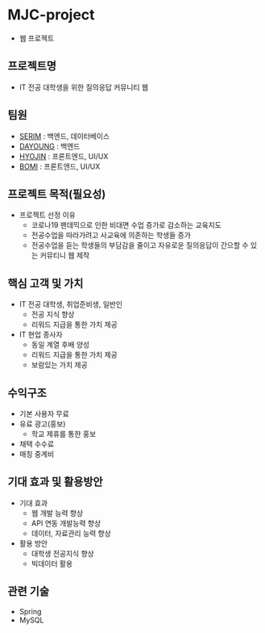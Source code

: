 # MJC-project
- 웹 프로젝트

## 프로젝트명
- IT 전공 대학생을 위한 질의응답 커뮤니티 웹

## 팀원
- [SERIM](github.com/Jserim420) : 백엔드, 데이터베이스
- [DAYOUNG](github.com/YDA0) : 백엔드
- [HYOJIN](github.com/hyojin0308) : 프론트엔드, UI/UX
- [BOMI](github.com/Kbomi16) : 프론트엔드, UI/UX

## 프로젝트 목적(필요성)
- 프로젝트 선정 이유
    - 코로나19 팬데믹으로 인한 비대면 수업 증가로 감소하는 교육지도
    - 전공수업을 따라가려고 사교육에 의존하는 학생들 증가
    - 전공수업을 듣는 학생들의 부담감을 줄이고 자유로운 질의응답이 간으할 수 있는 커뮤티니 웹 제작

## 핵심 고객 및 가치
- IT 전공 대학생, 취업준비생, 일반인
    - 전공 지식 향상
    - 리워드 지급을 통한 가치 제공
- IT 현업 종사자
    - 동일 계열 후배 양성
    - 리워드 지급을 통한 가치 제공
    - 보람있는 가치 제공

## 수익구조
- 기본 사용자 무료
- 유료 광고(홍보)
    - 학교 제휴를 통한 홍보
- 채택 수수료
- 매칭 중계비

## 기대 효과 및 활용방안
- 기대 효과
    - 웹 개발 능력 향상
    - API 연동 개발능력 향상
    - 데이터, 자료관리 능력 향상
- 활용 방안
    - 대학생 전공지식 향상
    - 빅데이터 활용

## 관련 기술
- Spring
- MySQL